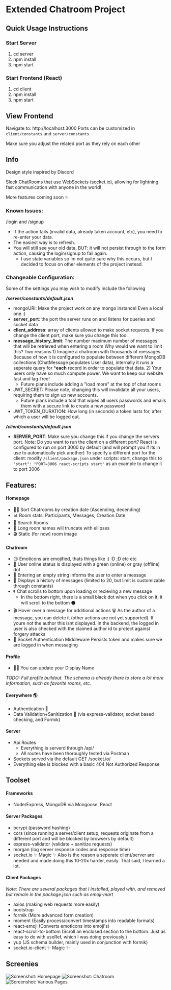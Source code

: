 # Extended Chatroom Project

## Quick Usage Instructions
### Start Server

1. cd server
2. npm install
3. npm start

### Start Frontend (React)

1. cd client
2. npm install
3. npm start

## View Frontend

Navigate to: http://localhost:3000
Ports can be customized in `client/constants` and `server/constants`

Make sure you adjust the related port as they rely on each other

## Info

Design style inspired by Discord

Sleek ChatRooms that use WebSockets (socket.io), allowing for lightning fast communication with anyone in the world! 

More features coming soon ✨

### Known Issues:
/login and /signup
-   If the action fails (invalid data, already taken account, etc), you need to re-enter your data.
-   The easiest way is to refresh.
-   You will still see your old data, BUT: it will not persist through to the form action, causing the login/signup to fail again.
    -   I use state variables so Im not quite sure why this occurs, but I decided to focus on other elements of the project instead.

### Changeable Configuration:
Some of the settings you may wish to modify include the following

***/server/constants/default.json***
-   mongoURI: Make the project work on any mongo instance! Even a local one :)
-   **server_port**: the port the server runs on and listens for queries and socket data
-   **client_address**: array of clients allowed to make socket requests. If you change the client port, make sure you change this too.
-   **message_history_limit**: The number maximum number of messages that will be retrieved when entering a room
        Why would we want to limit this? Two reasons
        1) Imagine a chatroom with thousands of messages. Because of how it is configured to populate between different MongoDB collections (ChatMessage populates User data), internally it runs a seperate query for ***each** record in order to populate that data.
        2) Your users only have so much compute power. We want to keep our website fast and lag-free!
    -   Future plans include adding a "load more" at the top of chat rooms
-   JWT_SECRET: Please note, changing this will invalidate all your users, requiring them to sign up new accounts. 
    -   Future plans include a tool that wipes all users passwords and emails them with a secure link to create a new password
-   JWT_TOKEN_DURATION: How long (in seconds) a token lasts for, after which a user will be logged out. 

***/client/constants/default.json***
-   **SERVER_PORT**: Make sure you change this if you change the servers port.
Note: Do you want to run the client on a different port? React is configured to run on port 3000 by default (and will prompt you if its in use to automatically pick another)
To specify a different port for the client: modify `/client/package.json` under scripts: start, change this to `"start": "PORT=3006 react-scripts start"` as an example to change it to port 3006

## Features:
#### Homepage
-   🔼🔽 Sort Chatrooms by creation date (Ascending, decending)
-   📊 Room stats: Participants, Messages, Creation Date
-   🔎 Search Rooms
-   🔨 Long room names will truncate with ellipses 
-   🎬 Static (for now) room image


#### Chatroom
-   😏 Emoticons are emojified, thats things like :) :D ;D etc etc
-   🔴 User online status is displayed with a green (online) or gray (offline) dot
-   📛 Entering an empty string informs the user to enter a message 
-   📜 Displays a history of messages (limited to 20, but limit is customizable through constants)
-   ⏬ Chat scrolls to bottom upon loading or recieving a new message
    -   In the bottom right, there is a small black dot when you click on it, it will scroll to the bottom ⚫
-   🎬 Hover over a message for additional actions
    🗑 As the author of a message, you can delete it (other actions are not yet supported). If youre not the author this isnt displayed.
    In the backend, the logged in user is also checked with the claimed author id to protect against forgery attacks
-   🔐 Socket Authentication Middleware
    Persists token and makes sure we are logged in when messaging
    
#### Profile
-   🙎‍♂️ You can update your Display Name

*TODO: Full profile buildout. The schema is already there to store a lot more information, such as favorite rooms, etc.*
    
#### Everywhere 🌎
-   Authentication 🔐
-   Data Validation+Sanitization 🧺 (via express-validator, socket based checking, and Formik)

#### Server
-  Api Routes
    -   Everything is serverd through <server>/api/
    -   All routes have been thoroughly tested via Postman
-   Sockets served via the default GET <server>/socket.io/
-   Everything else is blocked with a basic 404 Not Authorized Response

## Toolset
#### Frameworks
-   Node/Express, MongoDB via Mongoose, React

#### Server Packages
-   bcrypt              (password hashing)
-   cors                (since running a server/client setup, requests originate from a different port and will be blocked by browsers by default)
-   express-validator   (validate + sanitize requests)
-   morgan              (log server response codes and response time)
-   socket.io           ✨ Magic ✨ Also is the reason a seperate client/server are needed and made doing this 10-20x harder, easily. That said, I learned a lot.

#### Client Packages
*Note: There are several packages that I installed, played with, and removed but remain in the package.json such as emoji-mart*
-   axios                   (making web requests more easily)
-   bootstrap               
-   formik                  (More advanced form creation)
-   moment                  (Easily process/convert timestamps into readable formats)
-   react-emoji             (Converts emoticons into emoji's)
-   react-scroll-to-bottom  (Scroll an enclosed section to the bottom. Just as easy to do with useRef, which I was doing previously.)
-   yup                     (JS schema builder, mainly used in conjunction with formik)
-   socket.io-client        ✨ Magic ✨

## Screenies
![Screenshot: Homepage](./screenies/Homepage.png)
![Screenshot: Chatroom](./screenies/In_Chatroom.png)
![Screenshot: Various Pages](./screenies/Pages.png)
